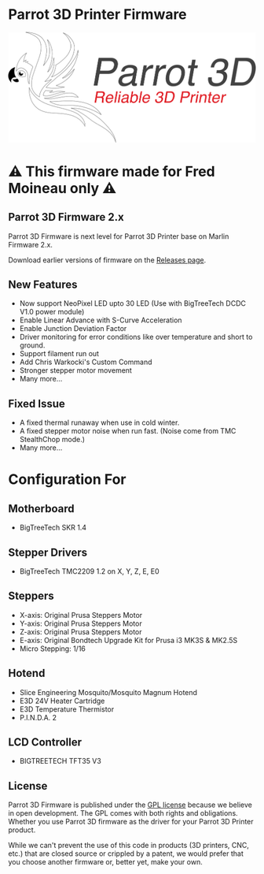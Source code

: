 # Parrot 3D Printer Firmware
![Parrot 3D Logo](https://github.com/narasak/parrot_3d/blob/master/img/parrot_3d_logo.svg?raw=true)

# ⚠️ This firmware made for Fred Moineau only ⚠️

## Parrot 3D Firmware 2.x

Parrot 3D Firmware is next level for Parrot 3D Printer base on Marlin Firmware 2.x.

Download earlier versions of firmware on the [Releases page](https://github.com/narasak/parrot_3d_firmware/releases).

## New Features
* Now support NeoPixel LED upto 30 LED (Use with BigTreeTech DCDC V1.0 power module)
* Enable Linear Advance with S-Curve Acceleration
* Enable Junction Deviation Factor
* Driver monitoring for error conditions like over temperature and short to ground.
* Support filament run out
* Add Chris Warkocki's Custom Command
* Stronger stepper motor movement
* Many more...

## Fixed Issue
* A fixed thermal runaway when use in cold winter.
* A fixed stepper motor noise when run fast. (Noise come from TMC StealthChop mode.)
* Many more...

# Configuration For

## Motherboard
* BigTreeTech SKR 1.4

## Stepper Drivers
* BigTreeTech TMC2209 1.2 on X, Y, Z, E, E0

## Steppers
* X-axis: Original Prusa Steppers Motor 
* Y-axis: Original Prusa Steppers Motor
* Z-axis: Original Prusa Steppers Motor
* E-axis: Original Bondtech Upgrade Kit for Prusa i3 MK3S & MK2.5S
* Micro Stepping: 1/16

## Hotend
* Slice Engineering Mosquito/Mosquito Magnum Hotend
* E3D 24V Heater Cartridge
* E3D Temperature Thermistor
* P.I.N.D.A. 2

## LCD Controller
* BIGTREETECH TFT35 V3

## License

Parrot 3D Firmware is published under the [GPL license](/LICENSE) because we believe in open development. The GPL comes with both rights and obligations. Whether you use Parrot 3D firmware as the driver for your Parrot 3D Printer product.

While we can't prevent the use of this code in products (3D printers, CNC, etc.) that are closed source or crippled by a patent, we would prefer that you choose another firmware or, better yet, make your own.
